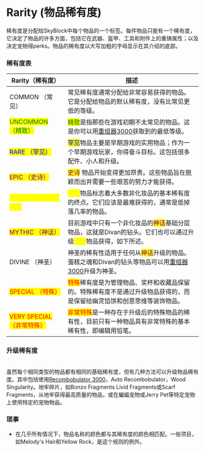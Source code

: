 # Rarity  (物品稀有度)

稀有度是分配给SkyBlock中每个物品的一个标签。每件物品只能有一个稀有度，它决定了物品的许多方面，包括它在武器、盔甲、工具和附件上的重铸属性；以及决定宠物得perks。物品的稀有度以大写加粗的字母显示在其介绍的底部。

### 稀有度表

| Rarity（稀有度）                                         | 描述                                                                                                                                         |
| --------------------------------------------------- | ------------------------------------------------------------------------------------------------------------------------------------------ |
| COMMON （常见）                                         | 常见稀有度通常分配给非常容易获得的物品。它是分配给物品的默认稀有度，没有比常见更低的等级。                                                                                              |
| <mark style="color:green;">UNCOMMON （精致）</mark>     | <mark style="color:green;">精致</mark>是指那些在游戏初期不太常见的物品。这是你可以用[重组器3000](../Item/recombobulator-3000-zhong-zu-qi-3000.md)获取到的最低等级。             |
| <mark style="color:blue;">RARE （罕见）</mark>          | <mark style="color:blue;">罕见</mark>物品主要是早期游戏的实用物品；作为一个早期游戏玩家，你得奋斗目标。这包括很多配件、小人和升级。                                                         |
| <mark style="color:purple;">EPIC （史诗）</mark>        | <mark style="color:purple;">史诗</mark> 物品开始变得更加昂贵。这些物品旨在脱颖而出并需要一些艰苦的努力才能获得。                                                                 |
| <mark style="color:yellow;">LEGENDARY （传说）</mark>   | <mark style="color:yellow;">传说</mark>物品标志着大多数非化妆品的基本稀有度的终点。它们应该是最难获得的，通常是低掉落几率的物品。                                                         |
| <mark style="color:purple;">MYTHIC （神话）</mark>      | 目前游戏中只有一个非化妆品的<mark style="color:purple;">神话</mark>基础分层物品，这就是Divan的钻头。它们也可以通过升级<mark style="color:yellow;">传说</mark>物品获得，如下所述。             |
| DIVINE （神圣）                                         | 神圣的稀有性适用于任何从<mark style="color:purple;">神话</mark>升级的物品。蛋糕之魂和Divan的钻头等物品可以用[重组器3000](../Item/recombobulator-3000-zhong-zu-qi-3000.md)升级为神圣。 |
| <mark style="color:red;">SPECIAL （特殊）</mark>        | <mark style="color:red;">特殊</mark>稀有度是为管理物品、奖杯和收藏品保留的。特殊稀有度不是通过升级物品获得的，而是保留给幽灵馅饼和创意思维等装饰物品。                                                |
| <mark style="color:red;">VERY SPECIAL （非常特殊）</mark> | <mark style="color:red;">非常特殊</mark>是一种存在于升级后的特殊物品的稀有性，目前只有一种物品具有非常特殊的基本稀有性，即编辑用铅笔。                                                        |

### 升级稀有度

\
虽然每个相同类型的物品都有相同的基础稀有度，但有几种方法可以升级物品稀有度。其中包括使用[Recombobulator 3000](../Item/recombobulator-3000-zhong-zu-qi-3000.md)，Auto Recombobulator，Wood Singularity。地牢碎片，如Bonzo Fragments Livid Fragments或Scarf Fragments，从地牢获得最高质量的物品，或在蝙蝠宠物或Jerry Pet等特定宠物上使用特定的宠物物品。

### 琐事

* 在几乎所有情况下，物品名称的颜色都与其稀有度的颜色相匹配。一些项目，如Melody's Hair和Yellow Rock，是这个规则的例外。

### &#x20;
